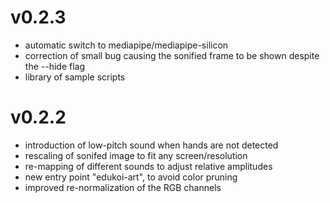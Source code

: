 # v0.2.3
- automatic switch to mediapipe/mediapipe-silicon
- correction of small bug causing the sonified frame to be shown despite the --hide flag
- library of sample scripts

# v0.2.2
- introduction of low-pitch sound when hands are not detected
- rescaling of sonifed image to fit any screen/resolution
- re-mapping of different sounds to adjust relative amplitudes
- new entry point "edukoi-art", to avoid color pruning
- improved re-normalization of the RGB channels